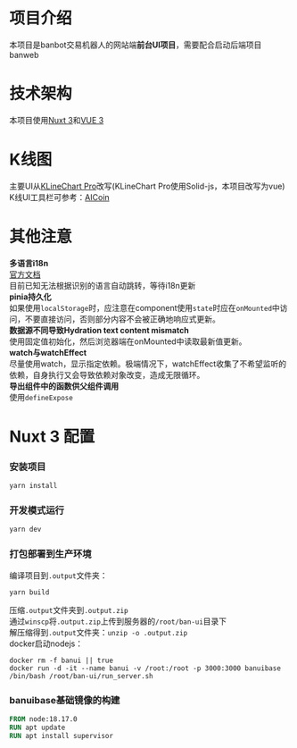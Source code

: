 # 项目介绍
本项目是banbot交易机器人的网站端**前台UI项目**，需要配合启动后端项目banweb  


# 技术架构
本项目使用[Nuxt 3](https://nuxt.com/docs/getting-started/introduction)和[VUE 3](https://vuejs.org/guide/introduction.html)


# K线图
主要UI从[KLineChart Pro](https://pro.klinecharts.com/getting-started.html)改写(KLineChart Pro使用Solid-js，本项目改写为vue)  
K线UI工具栏可参考：[AICoin](https://www.aicoin.com/chart/okcoinfutures_btcquarter)  

# 其他注意
 **多语言i18n**  
[官方文档](https://v8.i18n.nuxtjs.org/)  
目前已知无法根据识别的语言自动跳转，等待i18n更新  
**pinia持久化**  
如果使用`localStorage`时，应注意在component使用`state`时应在`onMounted`中访问，不要直接访问，否则部分内容不会被正确地响应式更新。  
**数据源不同导致Hydration text content mismatch**  
使用固定值初始化，然后浏览器端在onMounted中读取最新值更新。  
**watch与watchEffect**  
尽量使用watch，显示指定依赖。极端情况下，watchEffect收集了不希望监听的依赖，自身执行又会导致依赖对象改变，造成无限循环。  
**导出组件中的函数供父组件调用**  
使用`defineExpose`

# Nuxt 3 配置

### 安装项目
```bash
yarn install
```
### 开发模式运行
```bash
yarn dev
```
### 打包部署到生产环境
编译项目到`.output`文件夹：
```shell
yarn build
```
压缩`.output`文件夹到`.output.zip`  
通过`winscp`将`.output.zip`上传到服务器的`/root/ban-ui`目录下  
解压缩得到`.output`文件夹：`unzip -o .output.zip`  
docker启动nodejs：  
```shell
docker rm -f banui || true
docker run -d -it --name banui -v /root:/root -p 3000:3000 banuibase /bin/bash /root/ban-ui/run_server.sh
```
### banuibase基础镜像的构建
```dockerfile
FROM node:18.17.0
RUN apt update
RUN apt install supervisor
```
